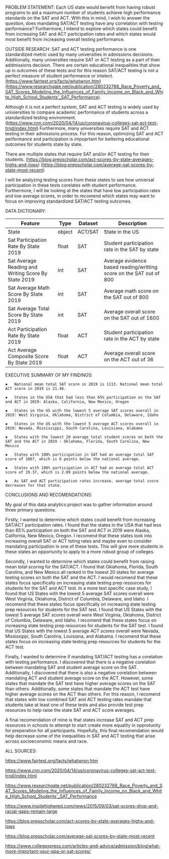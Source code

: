 PROBLEM STATEMENT:
Each US state would benefit from having robust programs to aid a maximum number of students achieve high performance standards on the SAT and ACT. With this in mind, I wish to answer the question, does mandating SAT/ACT testing have any correlation with testing performance? Furthermore, I intend to explore which states could benefit from increasing SAT and ACT participation rates and which states would most benefit from increasing overall testing performance.


OUTSIDE RESEARCH:
SAT and ACT testing performance is one standardized metric used by many universities in admissions decisions. Additionally, many universities require SAT or ACT testing as a part of their addmissions decision. There are certain educational inequalities that show up in outcomes of these tests and for this reason SAT/ACT testing is not a perfect measure of student performance or intelect.(https://www.fairtest.org/facts/whatwron.htm)(https://www.researchgate.net/publication/280232788_Race_Poverty_and_SAT_Scores_Modeling_the_Influences_of_Family_Income_on_Black_and_White_High_School_Students'_SAT_Performance).

Although it is not a perfect system, SAT and ACT testing is widely used by univiersities to compare academic performance of students across a standardized testing environment. (https://www.cnn.com/2020/04/14/us/coronavirus-colleges-sat-act-test-trnd/index.html) Furthermore, many universities require SAT and ACT testing in their admissions process. For this reason, optimizing SAT and ACT performance and participation is impoprtant for bettering educational outcomes for students state by state.

There are multiple states that require SAT and/or ACT testing for their students. (https://blog.prepscholar.com/act-scores-by-state-averages-highs-and-lows) (https://blog.prepscholar.com/average-sat-scores-by-state-most-recent)

I will be analyzing testing scores from these states to see how universal participation in these tests corelates with student performance. Furthermore, I will be looking at the states that have low participation rates and low average scores, in order to recomend which states may want to focus on improving standardized SAT/ACT testing outcomes.


DATA DICTIONARY:

|Feature|Type|Dataset|Description|
|---|---|---|---|
State| object | ACT/SAT | State in the US
Sat Participation Rate By State 2019 | float | SAT |Student participation rate in the SAT by state
Sat Average Reading and Writing Score By State 2019 | int |SAT | Average evidence based reading/writting score on the SAT out of 800 
Sat Average Math Score By State 2019 | int |SAT | Average math score on the SAT out of 800 
Sat Average Total Score By State  2019 | int |SAT | Average overall score on the SAT out of 1600 
Act Participation Rate By State 2019 | float |ACT | Student participation rate in the ACT by state
Act Average Composite Score By State 2019 | float |ACT | Average overall score on the ACT out of 36



EXECUTIVE SUMMARY OF MY FINDINGS:

	▪	National mean total SAT score in 2019 is 1113. National mean total ACT score in 2019 is 21.46.

	▪	States in the USA that had less than 65% participation on the SAT and ACT in 2019: Alaska, California, New Mexico, Oregon

	▪	States in the US with the lowest 5 average SAT scores overall in 2019: West Virginia, Oklahoma, District of Columbia, Delaware, Idaho

	▪	States in the US with the lowest 5 average ACT scores overall in 2019: Nevada, Mississippi, South Carolina, Louisiana, Alabama

	▪	States with the lowest 20 average total student scores on both the SAT and the ACT in 2019 : Oklahoma, Florida, South Carolina, New Mexico

	▪	States with 100% participation in SAT had an average total SAT score of 1007, which is 6 points below the national average. 

	▪	States with 100% participation in ACT had an average total ACT score of 19.37, which is 2.09 points below the national average. 

	▪	As SAT and ACT participation rates increase, average total score decreases for that state.


CONCLUSIONS AND RECOMENDATIONS:

My goal of this data analytics project was to gather information around three primary questions.

Firstly, I wanted to determine which states could benefit from increasing SAT/ACT participation rates. I found that the states in the USA that had less than 65% participation on both the SAT and ACT in 2019 were Alaska, California, New Mexico, Oregon. I recomend that these states look into increasing overall SAT or ACT tsting rates and maybe even to consider mandating participation in one of these tests. This will give more students in these states an opportunity to apply to a more robust group of colleges.

Secondly, I wanted to determine which states could benefit from raising mean total scoring for the SAT/ACT. I found that Oklahoma, Florida, South Carolina, and New Mexico all ranked in the lowest 20 states for average testing scores on both the SAT and the ACT. I would recomend that these states focus specifically on increasing state testing prep resources for students for the SAT and ACT test. In a more test specific case study, I found that US States with the lowest 5 average SAT scores overall were West Virginia, Oklahoma, District of Columbia, Delaware, and Idaho. I recomend that these states focus specifically on increasing state testing prep resources for students for the SAT test. I found that US States with the lowest 5 average SAT scores overall were West Virginia, Oklahoma, District of Columbia, Delaware, and Idaho. I recomend that these states focus on increasing state testing prep resources for students for the SAT test. I found that US States with the lowest 5 average ACT scores overall were Nevada, Mississippi, South Carolina, Louisiana, and Alabama. I recomend that these states focus on increasing state testing prep resources for students for the ACT test.

Finally, I wanted to determine if mandating SAT/ACT testing has a corelation with testing performance. I discovered that there is a negative corelation between mandating SAT and student average score on the SAT. Additionally, I discovered that there is also a negative corelation between mandating ACT and student average score on the ACT. However, some states that mandate the SAT test have higher average scores on the SAT than others. Additionally, some states that mandate the ACT test have higher average scores on the ACT than others. For this reason, I recomend that states with low combined SAT and ACT testing rates mandate that students take at least one of these tests and also provide test prep resources to help raise the state SAT and ACT score averages.

A final recomendation of mine is that states increase SAT and ACT prep resources in schools to attempt to start create more equality in opprotunity for preperation for all participants. Hopefully, this final recomendation would help decrease some of the inequalities in SAT and ACT testing that arise across socioeconomic means and race.




ALL SOURCES: 

https://www.fairtest.org/facts/whatwron.htm 

https://www.cnn.com/2020/04/14/us/coronavirus-colleges-sat-act-test-trnd/index.html 

https://www.researchgate.net/publication/280232788_Race_Poverty_and_SAT_Scores_Modeling_the_Influences_of_Family_Income_on_Black_and_White_High_School_Students'_SAT_Performance 

https://www.insidehighered.com/news/2015/09/03/sat-scores-drop-and-racial-gaps-remain-large 

https://blog.prepscholar.com/act-scores-by-state-averages-highs-and-lows 

https://blog.prepscholar.com/average-sat-scores-by-state-most-recent 

https://www.collegexpress.com/articles-and-advice/admission/blog/what-more-important-your-gpa-or-sat-scores/




